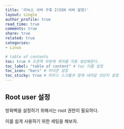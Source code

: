 ```yaml
---
title: '리눅스 서버 구축 2(SSH 서버 설정)'
layout: single
author_profile: true
read_time: true
comments: true
share: true
related: true
categories:
- Linux

# table of contents
toc: true # 오른쪽 부분에 목차를 자동 생성해준다.
toc_label: "table of content" # toc 이름 설정
toc_icon: "bars" # 아이콘 설정
toc_sticky: true # 마우스 스크롤과 함께 내려갈 것인지 설정
---
```



## Root user 설정
방화벽을 설정하기 위해서는 root 권한이 필요하다.

이를 쉽게 사용하기 위한 세팅을 해보자.